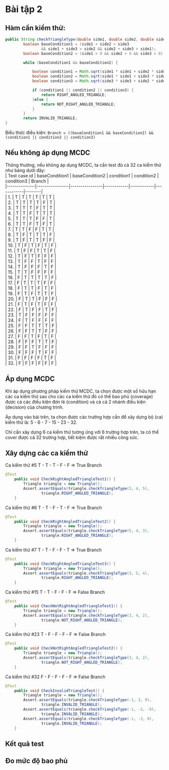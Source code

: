 ﻿# Bài tập 2  

## Hàm cần kiểm thử:  

```java
public String checkTriangleType(double side1, double side2, double side3) {
		boolean baseCondition1 = (side1 + side2 > side3
				&& side1 + side3 > side2 && side2 + side3 > side1);
		boolean baseCondition2 = (side1 > 0 && side2 > 0 && side3 > 0);

		while (baseCondition1 && baseCondition2) {

			boolean condition1 = Math.sqrt(side1 * side1 + side2 * side2) == side3;
			boolean condition2 = Math.sqrt(side1 * side1 + side3 * side3) == side2;
			boolean condition3 = Math.sqrt(side3 * side3 + side2 * side2) == side1;

			if (condition1 || condition2 || condition3) {
				return RIGHT_ANGLED_TRIANGLE;
			}else {
				return NOT_RIGHT_ANGLED_TRIANGLE;
			}
		}
		return INVALID_TRIANGLE;
}
```  

Biểu thức điều kiện: `Branch = ((baseCondition1 && baseCondition2) && (condition1 || condition2 || condition3)`  

## Nếu không áp dụng MCDC  

Thông thường, nếu không áp dụng MCDC, ta cần test đủ cả 32 ca kỉểm thử như bảng dưới đây:  
| Test case id | baseCondition1 | baseCondition2 | condition1 | condition2 | condition3 | Branch |  
|--------------|----------------|----------------|------------|------------|------------|--------|  
| 1.           | T              | T              | T          | T          | T          | T      |  
| 2.           | T              | T              | T          | T          | F          | T      |  
| 3.           | T              | T              | T          | F          | T          | T      |  
| 4.           | T              | T              | F          | T          | T          | T      |  
| 5.           | T              | T              | T          | F          | F          | T      |  
| 6.           | T              | T              | F          | T          | F          | T      |  
| 7.           | T              | T              | F          | F          | T          | T      |  
| 8.           | T              | F              | T          | T          | T          | F      |  
| 9.           | T              | F              | T          | T          | F          | F      |  
| 10.          | T              | F              | T          | F          | T          | F      |  
| 11.          | T              | F              | F          | T          | T          | F      |  
| 12.          | T              | F              | T          | F          | F          | F      |  
| 13.          | T              | F              | F          | T          | F          | F      |  
| 14.          | T              | F              | F          | F          | T          | F      |  
| 15.          | T              | T              | F          | F          | F          | F      |  
| 16.          | F              | T              | T          | T          | T          | F      |  
| 17.          | F              | T              | T          | T          | F          | F      |  
| 18.          | F              | T              | T          | F          | T          | F      |  
| 19.          | F              | T              | F          | T          | T          | F      |  
| 20.          | F              | T              | T          | F          | F          | F      |  
| 21.          | F              | T              | F          | T          | F          | F      |  
| 22.          | F              | T              | F          | F          | T          | F      |  
| 23.          | T              | F              | F          | F          | F          | F      |  
| 24.          | F              | T              | F          | F          | F          | F      |  
| 25.          | F              | F              | T          | T          | T          | F      |  
| 26.          | F              | F              | T          | T          | F          | F      |  
| 27.          | F              | F              | T          | F          | T          | F      |  
| 28.          | F              | F              | F          | T          | T          | F      |  
| 29.          | F              | F              | T          | F          | F          | F      |  
| 30.          | F              | F              | F          | T          | F          | F      |  
| 31.          | F              | F              | F          | F          | T          | F      |  
| 32.          | F              | F              | F          | F          | F          | F      |    
  
## Áp dụng MCDC  

Khi áp dụng phương pháp kiểm thử MCDC, ta chọn được một số hữu hạn các ca kiểm thử sao cho các ca kiểm thử đó có thể bao phủ (coverage) được cả các điều kiện đơn lẻ (condition) và cả cả 2 nhánh điều kiện (decision) của chương trình.

Áp dụng vào bài trên, ta chọn được các trường hợp cần để xây dựng bộ (ca) kiểm thử là: 5 - 6 - 7 - 15 - 23 - 32.  

Chỉ cần xây dựng 6 ca kiểm thử tương ứng với 6 trường hợp trên, ta có thể cover được cả 32 trường hợp, tiết kiệm được rất nhiều công sức.  

## Xây dựng các ca kiểm thử  

Ca kiểm thử \#5 T - T - T - F - F  => True Branch  

```java  
@Test
	public void CheckRightAngledTriangleTest1() {
		Triangle triangle = new Triangle();
		Assert.assertEquals(triangle.checkTriangleType(3, 4, 5),
				triangle.RIGHT_ANGLED_TRIANGLE);
	}
```  

Ca kiểm thử \#6 T - T - F - T - F  => True Branch  

```java  
@Test
	public void CheckRightAngledTriangleTest2() {
		Triangle triangle = new Triangle();
		Assert.assertEquals(triangle.checkTriangleType(5, 4, 3),
				triangle.RIGHT_ANGLED_TRIANGLE);
	}
```  

Ca kiểm thử \#7 T - T - F - F - T  => True Branch    

```java  
@Test
	public void CheckRightAngledTriangleTest3() {
		Triangle triangle = new Triangle();
		Assert.assertEquals(triangle.checkTriangleType(3, 5, 4),
				triangle.RIGHT_ANGLED_TRIANGLE);
	}
```  
  
Ca kiểm thử \#15 T - T - F - F - F => False Branch  

```java  
@Test
	public void CheckNotRightAngledTriangleTest1() {
		Triangle triangle = new Triangle();
		Assert.assertEquals(triangle.checkTriangleType(3, 4, 2),
				triangle.NOT_RIGHT_ANGLED_TRIANGLE);
	}
```  

Ca kiểm thử \#23 T - F - F - F - F  => False Branch   

```java  
@Test
	public void CheckNotRightAngledTriangleTest2() {
		Triangle triangle = new Triangle();
		Assert.assertEquals(triangle.checkTriangleType(3, 4, 2),
				triangle.NOT_RIGHT_ANGLED_TRIANGLE);
	}
```  

Ca kiểm thử \#32 F - F - F - F - F => False Branch  

```java  
@Test
	public void CheckInvalidTriangleTest() {
		Triangle triangle = new Triangle();
		Assert.assertEquals(triangle.checkTriangleType(-1, 3, 9),
				triangle.INVALID_TRIANGLE);
		Assert.assertEquals(triangle.checkTriangleType(-1, -3, -9),
				triangle.INVALID_TRIANGLE);
		Assert.assertEquals(triangle.checkTriangleType(-1, -3, 9),
				triangle.INVALID_TRIANGLE);
	}
```  

## Kết quả test  

## Đo mức độ bao phủ


